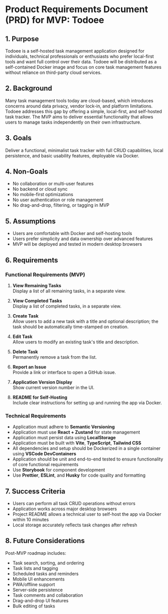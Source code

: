 # **Product Requirements Document (PRD) for MVP: Todoee**

## 1. Purpose
Todoee is a self-hosted task management application designed for individuals, technical professionals or enthusiasts who prefer local-first tools and want full control over their data. Todoee will be distributed as a self-contained Docker image and focus on core task management features without reliance on third-party cloud services.

## 2. Background
Many task management tools today are cloud-based, which introduces concerns around data privacy, vendor lock-in, and platform limitations. Todoee addresses this gap by offering a simple, local-first, and self-hosted task tracker. The MVP aims to deliver essential functionality that allows users to manage tasks independently on their own infrastructure.

## 3. Goals
Deliver a functional, minimalist task tracker with full CRUD capabilities, local persistence, and basic usability features, deployable via Docker.

## 4. Non-Goals
- No collaboration or multi-user features
- No backend or cloud sync
- No mobile-first optimizations
- No user authentication or role management
- No drag-and-drop, filtering, or tagging in MVP

## 5. Assumptions
- Users are comfortable with Docker and self-hosting tools
- Users prefer simplicity and data ownership over advanced features
- MVP will be deployed and tested in modern desktop browsers

## 6. Requirements

### Functional Requirements (MVP)
1. **View Remaining Tasks**  
   Display a list of all remaining tasks, in a separate view.

2. **View Completed Tasks**  
   Display a list of completed tasks, in a separate view.

3. **Create Task**  
   Allow users to add a new task with a title and optional description; the task should be automatically time-stamped on creation.

4. **Edit Task**  
   Allow users to modify an existing task's title and description.

5. **Delete Task**  
   Permanently remove a task from the list.

6. **Report an Issue**  
   Provide a link or interface to open a GitHub issue.

7. **Application Version Display**  
   Show current version number in the UI.

8. **README for Self-Hosting**  
   Include clear instructions for setting up and running the app via Docker.

### Technical Requirements
- Application must adhere to **Semantic Versioning**
- Application must use **React + Zustand** for state management
- Application must persist data using **LocalStorage**
- Application must be built with **Vite**, **TypeScript**, **Tailwind CSS**
- All dependencies and setup should be Dockerized in a single container using **VSCode DevContainers**
- Application should be unit and end-to-end tested to ensure functionality of core functional requirements
- Use **Storybook** for component development
- Use **Prettier**, **ESLint**, and **Husky** for code quality and formatting

## 7. Success Criteria
- Users can perform all task CRUD operations without errors
- Application works across major desktop browsers
- Project README allows a technical user to self-host the app via Docker within 10 minutes
- Local storage accurately reflects task changes after refresh

## 8. Future Considerations
Post-MVP roadmap includes:
- Task search, sorting, and ordering
- Task lists and tagging
- Scheduled tasks and reminders
- Mobile UI enhancements
- PWA/offline support
- Server-side persistence
- Task comments and collaboration
- Drag-and-drop UI features
- Bulk editing of tasks
